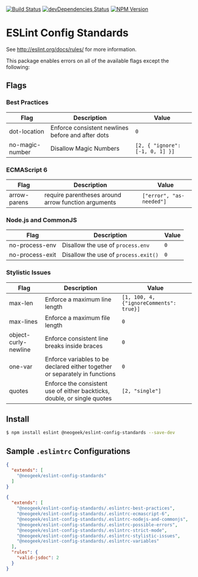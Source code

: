 [![Build Status](https://travis-ci.org/neogeek/eslint-config-standards.svg?branch=master)](https://travis-ci.org/neogeek/eslint-config-standards)
[![devDependencies Status](https://david-dm.org/neogeek/eslint-config-standards/dev-status.svg)](https://david-dm.org/neogeek/eslint-config-standards?type=dev)
[![NPM Version](https://img.shields.io/npm/v/@neogeek/eslint-config-standards.svg?style=flat)](https://www.npmjs.org/package/@neogeek/eslint-config-standards)

# ESLint Config Standards

See http://eslint.org/docs/rules/ for more information.

This package enables errors on all of the available flags except the following:

## Flags

### Best Practices

| Flag | Description | Value |
|------|-------------|--------|
| dot-location | Enforce consistent newlines before and after dots | `0` |
| no-magic-number | Disallow Magic Numbers | `[2, { "ignore": [-1, 0, 1] }]` |

### ECMAScript 6

| Flag | Description | Value |
|------|-------------|--------|
| arrow-parens | require parentheses around arrow function arguments | `["error", "as-needed"]` |

### Node.js and CommonJS

| Flag | Description | Value |
|------|-------------|--------|
| no-process-env | Disallow the use of `process.env` | `0` |
| no-process-exit | Disallow the use of `process.exit()` | `0` |

### Stylistic Issues

| Flag | Description | Value |
|------|-------------|--------|
| max-len | Enforce a maximum line length | `[1, 100, 4, {"ignoreComments": true}]` |
| max-lines | Enforce a maximum file length | `0` |
| object-curly-newline | Enforce consistent line breaks inside braces | `0` |
| one-var | Enforce variables to be declared either together or separately in functions | `0` |
| quotes | Enforce the consistent use of either backticks, double, or single quotes | `[2, "single"]` |

## Install

```bash
$ npm install eslint @neogeek/eslint-config-standards --save-dev
```

## Sample `.eslintrc` Configurations

```json
{
  "extends": [
    "@neogeek/eslint-config-standards"
  ]
}
```

```json
{
  "extends": [
    "@neogeek/eslint-config-standards/.eslintrc-best-practices",
    "@neogeek/eslint-config-standards/.eslintrc-ecmascript-6",
    "@neogeek/eslint-config-standards/.eslintrc-nodejs-and-commonjs",
    "@neogeek/eslint-config-standards/.eslintrc-possible-errors",
    "@neogeek/eslint-config-standards/.eslintrc-strict-mode",
    "@neogeek/eslint-config-standards/.eslintrc-stylistic-issues",
    "@neogeek/eslint-config-standards/.eslintrc-variables"
  ],
  "rules": {
    "valid-jsdoc": 2
  }
}
```
